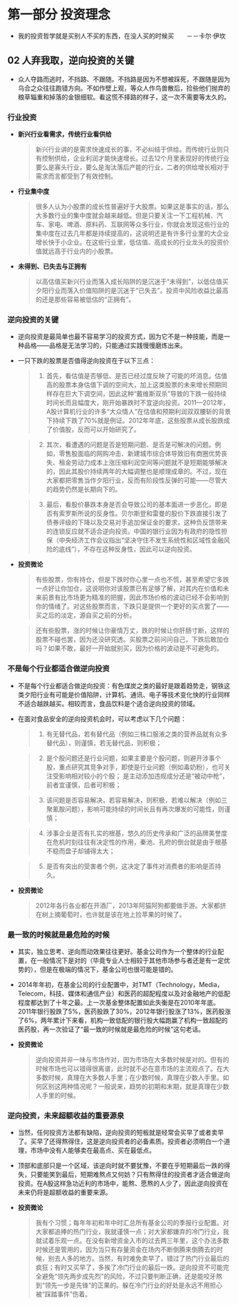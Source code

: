 # 第一部分 投资理念

* 我的投资哲学就是买别人不买的东西，在没人买的时候买　　－－卡尔·伊坎

##

## 02 人弃我取，逆向投资的关键

* 众人夺路而逃时，不挡路、不跟随。不挡路是因为不想被踩死，不跟随是因为乌合之众往往跑错方向。不如作壁上观，等众人作鸟兽散后，捡些他们抛弃的粮草辎重和掉落的金银细软。看这慌不择路的样子，这一次不需要等太久的。

### 行业投资

* **新兴行业看需求，传统行业看供给**

    > 新兴行业讲的是需求快速成长的事，不必纠结于供给。而传统行业则只有控制供给，企业利润才能快速增长。过去12个月里表现好的传统行业要么是寡头行业，要么是淘汰落后产能的行业，二者的供给增长相对于需求而言都受到了有效控制。

* **行业集中度**

    > 很多人认为小股票的成长性普遍好于大股票。如果这是事实的话，那么大多数行业的集中度就会越来越低。但是只要关注一下工程机械、汽车、家电、啤酒、原料药、互联网等众多行业，你就会发现这些行业的集中度在过去几年都是持续提高的，这说明还是有许多行业里的大企业增长快于小企业。在这些行业里，低估值、高成长的行业龙头的投资价值就远高于行业内的小股票。

* **未得到、已失去与正拥有**

    > 以高估值买新兴行业而落入成长陷阱的是沉迷于“未得到”，以低估值买夕阳行业而落入价值陷阱的是沉迷于“已失去”。投资中风险收益比最高的还是那些容易被低估的“正拥有”。

### 逆向投资的关键

* 逆向投资是最简单也最不容易学习的投资方式，因为它不是一种技能，而是一种品格——品格是无法学习的，只能通过实践慢慢磨炼出来。

* 一只下跌的股票是否值得逆向投资在于以下三点：

    > 1) 首先，看估值是否够低、是否已经过度反映了可能的坏消息。估值高的股票本身估值下调的空间大，加上这类股票的未来增长预期同样存在巨大下调空间，因此这种“戴维斯双杀”导致的下跌一般持续时间长而且幅度大，刚开始暴跌时不宜逆向投资。2011—2012年，A股计算机行业的许多“大众情人”在估值和预期利润双双腰斩的背景下持续下跌了70%就是例证。2012年年底，这些股票从成长股跌成了价值股，反而可以开始研究了。
    
    > 2) 其次，看遭遇的问题是否是短期问题、是否是可解决的问题。例如，零售股面临的网购冲击、新建城市综合体导致旧有商圈优势丧失、租金劳动力成本上涨压缩利润空间等问题就不是短期能够解决的，因此其股价持续两年的大幅调整也是顺理成章的。不过，现在大家都把零售当作夕阳行业，反而有阶段性反弹的可能——尽管大的趋势仍然是长期向下的。

    > 3) 最后，看股价暴跌本身是否会导致公司的基本面进一步恶化，即是否有索罗斯所说的反身性。贝尔斯登和雷曼的股价下跌直接引发了债券评级的下降以及交易对手追加保证金的要求，这种负反馈带来的连锁反应就不适合逆向投资。中国的银行业因为有政府的隐性担保（中央经济工作会议指出“坚决守住不发生系统性和区域性金融风险的底线”），不存在这种反身性，因此可以逆向投资。

* **投资微论**

    > 有些股票，你有持仓，但是下跌时你心里一点也不慌，甚至希望它多跌一点好让你加仓，这说明你对该股票已有足够了解，对其内在价值和未来前景有比市场更为精准的把握，因此市场价格的波动已经不会影响到你的情绪了。对这些股票而言，下跌只是提供一个更好的买点罢了——买之后的淡定，源自买之前的分析。 

    > 还有些股票，涨的时候让你豪情万丈，跌的时候让你肝肠寸断，这样的股票不碰也罢，因为还没研究透。买股票之前问问自己，下跌后敢加仓吗？如果不敢，最好一开始就别买，因为价格的波动是不可避免的。

###  不是每个行业都适合做逆向投资

* 不是每个行业都适合做逆向投资：有色煤炭之类的最好是跟着趋势走，钢铁这类夕阳行业有可能是价值陷阱，计算机、通讯、电子等技术变化快的行业同样不适合越跌越买。相较而言，食品饮料是个适合逆向投资的领域。

* 在面对食品安全的逆向投资机会时，可以考虑以下几个问题：

    > 1) 有无替代品，若有替代品（例如三株口服液之类的营养品就有众多替代品），则谨慎，若无替代品，则积极；
    
    > 2) 是个股问题还是行业问题，如果主要是个股问题，则避开涉事个股，重点研究其竞争对手，即使是行业问题（例如毒奶粉），也可关注受影响相对较小的个股；
    是主动添加违规成分还是“被动中枪”，前者宜谨慎，后者可积极；
    
    > 3) 该问题是否容易解决，若容易解决，则积极，若难以解决（例如三聚氰胺问题），影响可能持续的时间长且有再次爆发的可能性，则谨慎；
    
    > 4) 涉事企业是否有扎实的根基，悠久的历史传承和广泛的品牌美誉度在危机时刻往往有决定性的作用，秦池、孔府的倒台就是由于根基不稳而盘子却铺得太大；
    
    > 5) 是否有突出的受害者个例，这决定了事件对消费者的影响是否持久。

* **投资微论**

    > 2012年各行各业都在开酒厂，2013年阿猫阿狗都要做手游。大家都挤在树上摘葡萄时，也许就是该在地上捡苹果的时候了。

### 最一致的时候就是最危险的时候

* 其实，独立思考、逆向而动效果往往更好。基金公司作为一个整体的行业配置，在一般情况下是对的（毕竟专业人士相较于其他市场参与者还是有一定优势的），但是在极端的情况下，基金公司也很可能是错的。
* 2014年年初，在基金公司的行业配置中，对TMT（Technology，Media，Telecom，科技、媒体和通信产业）和医药的超配程度以及对金融地产的低配程度都达到了十年之最。上一次基金整体配置如此失衡是在2010年年底。2011年银行股跌了5%，医药股跌了30%，2012年银行股涨了13%，医药股涨了6%，两年累计下来看，机构一致低配的银行股大幅跑赢了机构一致超配的医药股，再一次验证了“最一致的时候就是最危险的时候”这句老话。

* **投资微论**

    > 逆向投资并非一味与市场作对，因为市场在大多数时候是对的。但有的时候市场也可以错得很离谱，此时就不必在意市场的主流观点了。在大多数时候，真理在大多数人手里；在少数时候，真理在少数人手里。如何区别这两种情况呢？一般说来，趋势的初期和末期，就是真理在少数人手里的时候。

### 逆向投资，未来超额收益的重要源泉

* 当然，任何投资方法都有缺陷，逆向投资的短板就是经常会买早了或者卖早了。买早了还得熬得住，这是逆向投资者的必备素质。投资者必须明白一个道理，市场中没有人能够卖在最高点、买在最低点。
* 顶部和底部只是一个区域，该逆向时就不要犹豫，不要在乎短期最后一跌的得失，只要能笑到最后，短期难熬点又何妨？只有熬得住的投资者才适合做逆向投资。在A股这样急功近利的市场中，能熬、愿熬的人少了，因此逆向投资在未来仍将是超额收益的重要来源。

* **投资微论**
    
    > 我有个习惯；每年年初和年中时汇总所有基金公司的季报行业配置。对大家都追捧的热门行业，我就谨慎一点；对大家都嫌弃的冷门行业，我就试着乐观一点。在没有新增资金入市的过去两三年里，这个办法多数时候还是管用的，因为当只有存量资金在场内不断倒腾来倒腾去的时候，别去人多的地方。当然，有时难免卖早了，错过了热门行业最后的疯狂；有时又买早了，多挨了冷门行业的最后一跌。逆向投资不可能完全避免“领先两步成先烈”的风险，不过只要判断正确，还是能咬牙熬到“领先一步是先锋”的正果的。躲在冷门行业的好处是永远不用担心被“踩踏事件”伤着。



